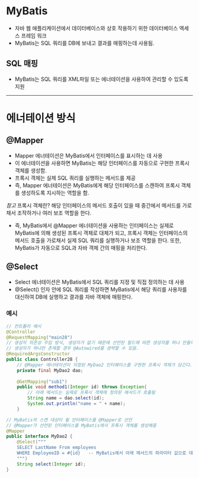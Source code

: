 # MyBatis 
* 자바 웹 애플리케이션에서 데이터베이스와 상호 작용하기 위한 데이터베이스 엑세스 프레임 워크
* MyBatis는 SQL 쿼리를 DB에 보내고 결과를 매핑하는데 사용됨.

## SQL 매핑
* MyBatis는 SQL 쿼리를 XML파일 또는 에너테이션을 사용하여 관리할 수 있도록 지원

-------------------------------------------------------
# 에너테이션 방식 

## @Mapper
* Mapper 에너테이션은 MyBatis에서 인터페이스를 표시하는 데 사용
* 이 에너테이션을 사용하면 MyBatis는 해당 인터페이스를 자동으로 구현한 프록시 객체를 생성함.
* 프록시 객체는 실제 SQL 쿼리를 실행하는 메서드를 제공
* 즉, Mapper 에너테이션은 MyBatis에게 해당 인터페이스를 스캔하여 프록시 객체를 생성하도록 지시하는 역할을 함.

*참고* 프록시 객체란? 해당 인터페이스의 메서드 호출이 있을 때 중간에서 메서드를 가로채서 조작하거나 여러 보조 역할을 한다.
* 즉, MyBatis에서 @Mapper 에너테이션을 사용하는 인터페이스는 실제로 MyBatis에 의해 생성된 프록시 객체로 대체가 되고, 
프록시 객체는 인터페이스의 메서드 호출을 가로채서 실제 SQL 쿼리를 실행하거나 보조 역할을 한다. 또한, MyBatis가 자동으로 SQL과 자바 객체 간의 매핑을 처리한다. 

## @Select
* Select 에너테이션은 MyBatis에서 SQL 쿼리를 지정 및 직접 정의하는 데 사용
* @Select() 인자 안에 SQL 쿼리를 작성하면 MyBatis에서 해당 쿼리를 사용자를 대신하여 DB에 실행하고 결과를 자바 객체에 매핑한다.

### 예시
```java
// 컨트롤러 예시
@Controller
@RequestMapping("main28")
// 생성자 의존성 주입 방식, 생성자가 없기 때문에 선언된 필드에 따른 생성자를 하나 만들어줌
// 생성자가 하나만 존재할 경우 @Autowired를 생략할 수 있음.
@RequiredArgsConstructor    
public class Controller28 {
    // @Mapper 에너테이션이 지정된 MyDao2 인터페이스를 구현한 프록시 객체가 담긴다.
    private final MyDao2 dao;   
    
    @GetMapping("sub1")
    public void method1(Integer id) throws Exception{
        // 아래 메서드는 실제로 프록시 객체에 정의된 메서드가 호출됨
        String name = dao.select(id);
        System.out.println("name = " + name);
    }

// MyBatis의 스캔 대상이 될 인터페이스를 @Mapper로 선언
// @Mapper가 선언된 인터페이스를 MyBatis에서 프록시 객체를 생성해줌
@Mapper 
public interface MyDao2 {
    @Select("""
    SELECT LastName From employees
    WHERE EmployeeID = #{id}   -- MyBatis에서 아래 메서드의 파라미터 값으로 대체해줌.
    """)
    String select(Integer id);
}
```